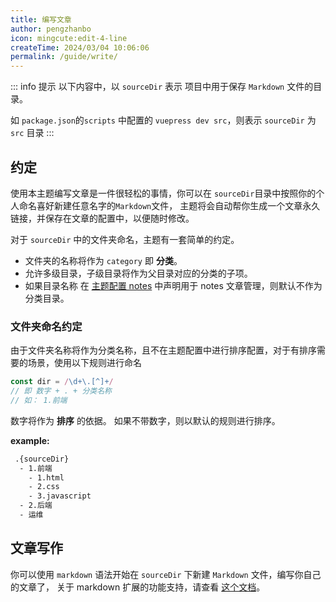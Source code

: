 ```yaml
---
title: 编写文章
author: pengzhanbo
icon: mingcute:edit-4-line
createTime: 2024/03/04 10:06:06
permalink: /guide/write/
---
```


::: info 提示
以下内容中，以 `sourceDir` 表示 项目中用于保存 `Markdown` 文件的目录。

如 `package.json`的`scripts` 中配置的 `vuepress dev src`，则表示 `sourceDir` 为 `src` 目录
:::

## 约定

使用本主题编写文章是一件很轻松的事情，你可以在 `sourceDir`目录中按照你的个人命名喜好新建任意名字的`Markdown`文件，
主题将会自动帮你生成一个文章永久链接，并保存在文章的配置中，以便随时修改。

对于 `sourceDir` 中的文件夹命名，主题有一套简单的约定。

- 文件夹的名称将作为 `category` 即 __分类__。
- 允许多级目录，子级目录将作为父目录对应的分类的子项。
- 如果目录名称 在 [主题配置 notes](/vuepress-theme-plume/theme-config/#notes) 中声明用于 notes 文章管理，则默认不作为 分类目录。

### 文件夹命名约定

由于文件夹名称将作为分类名称，且不在主题配置中进行排序配置，对于有排序需要的场景，使用以下规则进行命名

``` ts
const dir = /\d+\.[^]+/
// 即 数字 + . + 分类名称
// 如： 1.前端
```

数字将作为 __排序__ 的依据。 如果不带数字，则以默认的规则进行排序。

__example:__

``` txt
 .{sourceDir}
  - 1.前端
    - 1.html
    - 2.css
    - 3.javascript
  - 2.后端
  - 运维
```

## 文章写作

你可以使用 `markdown` 语法开始在 `sourceDir` 下新建 `Markdown` 文件，编写你自己的文章了，
关于 markdown 扩展的功能支持，请查看 [这个文档](/guide/markdown/extensions/)。
